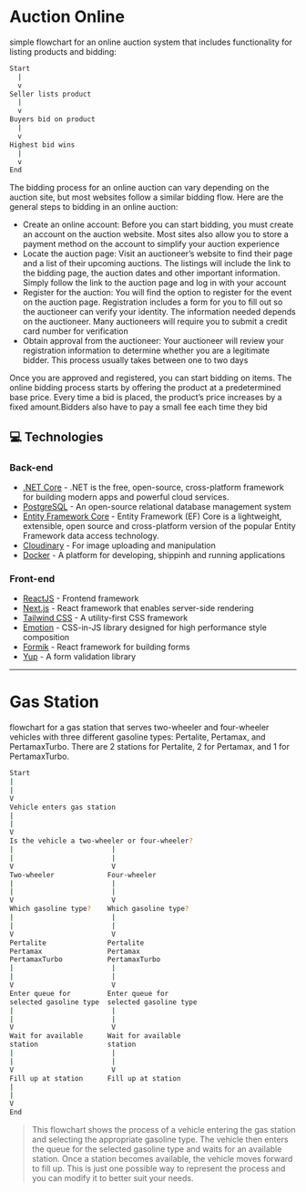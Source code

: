 # Auction Online

simple flowchart for an online auction system that includes functionality for listing products and bidding:

```bash
Start
  |
  v
Seller lists product
  |
  v
Buyers bid on product
  |
  v
Highest bid wins
  |
  v
End
```

The bidding process for an online auction can vary depending on the auction site, but most websites follow a similar bidding flow. Here are the general steps to bidding in an online auction:

- Create an online account: Before you can start bidding, you must create an account on the auction website. Most sites also allow you to store a payment method on the account to simplify your auction experience
- Locate the auction page: Visit an auctioneer’s website to find their page and a list of their upcoming auctions. The listings will include the link to the bidding page, the auction dates and other important information. Simply follow the link to the auction page and log in with your account
- Register for the auction: You will find the option to register for the event on the auction page. Registration includes a form for you to fill out so the auctioneer can verify your identity. The information needed depends on the auctioneer. Many auctioneers will require you to submit a credit card number for verification 
- Obtain approval from the auctioneer: Your auctioneer will review your registration information to determine whether you are a legitimate bidder. This process usually takes between one to two days 

Once you are approved and registered, you can start bidding on items. The online bidding process starts by offering the product at a predetermined base price. Every time a bid is placed, the product’s price increases by a fixed amount.Bidders also have to pay a small fee each time they bid

## 💻 Technologies

### Back-end
- [.NET Core](https://dotnet.microsoft.com/en-us/) - .NET is the free, open-source, cross-platform framework for building modern apps and powerful cloud services.
- [PostgreSQL](https://www.postgresql.org/) -  An open-source relational database management system
- [Entity Framework Core](https://learn.microsoft.com/en-us/ef/core/) - Entity Framework (EF) Core is a lightweight, extensible, open source and cross-platform version of the popular Entity Framework data access technology.
- [Cloudinary](https://cloudinary.com/) - For image uploading and manipulation
- [Docker](https://www.docker.com/) - A platform for developing, shippinh and running applications


### Front-end
- [ReactJS](https://reactjs.org/) - Frontend framework
- [Next.js](https://nextjs.org/) - React framework that enables server-side rendering
- [Tailwind CSS](https://tailwindcss.com/) - A utility-first CSS framework
- [Emotion](https://emotion.sh/) - CSS-in-JS library designed for high performance style composition
- [Formik](https://formik.org/) - React framework for building forms
- [Yup](https://github.com/jquense/yup) - A form validation library

---------------------------------------

# Gas Station

flowchart for a gas station that serves two-wheeler and four-wheeler vehicles with three different gasoline types: Pertalite, Pertamax, and PertamaxTurbo. There are 2 stations for Pertalite, 2 for Pertamax, and 1 for PertamaxTurbo.

```bash
Start
|
|
V
Vehicle enters gas station
|
|
V
Is the vehicle a two-wheeler or four-wheeler?
|                        |
|                        |
V                        V
Two-wheeler             Four-wheeler
|                        |
|                        |
V                        V
Which gasoline type?    Which gasoline type?
|                        |
|                        |
V                        V
Pertalite               Pertalite
Pertamax                Pertamax
PertamaxTurbo           PertamaxTurbo
|                        |
|                        |
V                        V
Enter queue for         Enter queue for 
selected gasoline type  selected gasoline type
|                        |
|                        |
V                        V
Wait for available      Wait for available 
station                 station
|                        |
|                        |
V                        V
Fill up at station      Fill up at station
|
|
V
End
```

> This flowchart shows the process of a vehicle entering the gas station and selecting the appropriate gasoline type. The vehicle then enters the queue for the selected gasoline type and waits for an available station. Once a station becomes available, the vehicle moves forward to fill up. This is just one possible way to represent the process and you can modify it to better suit your needs.


